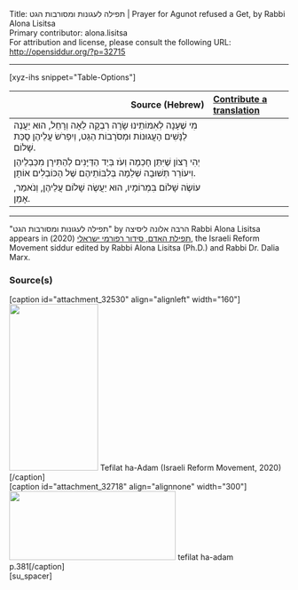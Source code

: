 <html>
<head></head>
<body>
Title: תפילה לעגונות ומסורבות הגט | Prayer for Agunot refused a Get, by Rabbi Alona Lisitsa<br />
Primary contributor: alona.lisitsa<br />
For attribution and license, please consult the following URL: <a href="http://opensiddur.org/?p=32715">http://opensiddur.org/?p=32715</a>
<p />
<hr />

[xyz-ihs snippet="Table-Options"]<table style="margin-left: auto; margin-right: auto;" class="draggable">
<thead><tr><th id="x" style="text-align: right;">Source (Hebrew)</th><th style="text-align: left;"><a href="/translate/" target="_blank" rel="noopener">Contribute a translation</a></th></tr></thead>
<tbody>
<tr><td style="vertical-align:top;">
<div class="liturgy" lang="he">
מִי שֶׁעָנָה לְאִמּוֹתֵינוּ שָׂרָה רִבְקָה לֵאָה וְרָחֵל,
הוּא יַעֲנֶה לַנָּשִׁים הָעֲגוּנוֹת וּמְסֹרָבוֹת הַגֵּט,
וְיִפְרֹשׂ עֲלֵיהֶן סֻכַּת שָׁלוֹם.
</span></div></td>
 
<td style="vertical-align:top;">
<div class="english" lang="en">

</div></td></tr>


<tr><td style="vertical-align:top;">
<div class="liturgy" lang="he">
יְהִי רָצוֹן 
שֶׁיִּתֵּן חָכְמָה וְעֹז בְּיַד הַדַּיָּנִים 
לְהַתִּירָן מִכַּבְלֵיהֶן 
וִיעוֹרֵר תְּשׁוּבָה שְׁלֵמָה בְּלִבּוֹתֵיהֶם 
שֶׁל הַכּוֹבְלִים אוֹתָן. 
</span></div></td>
 
<td style="vertical-align:top;">
<div class="english" lang="en">

</div></td></tr>


<tr><td style="vertical-align:top;">
<div class="liturgy" lang="he">
עוֹשֶׂה שָׁלוֹם בִּמְרוֹמָיו, 
הוּא יַעֲשֶׂה שָׁלוֹם עֲלֵיהֶן, 
וְנֹאמַר, אָמֵן.
</span></div></td>
 
<td style="vertical-align:top;">
<div class="english" lang="en">

</div></td></tr>
</tbody></table>

<hr />

"תפילה לעגונות ומסורבות הגט" by הרבה אלונה ליסיצה Rabbi Alona Lisitsa appears in <a href="https://www.facebook.com/תפילת-האדם-סידור-רפורמי-ישראלי-101214578258569">תפילת האדם, סידור רפורמי ישראלי</a> (2020), the Israeli Reform Movement siddur edited by Rabbi Alona Lisitsa (Ph.D.) and Rabbi Dr. Dalia Marx.

<h3>Source(s)</h3>

<span style="float: right;">[caption id="attachment_32530" align="alignleft" width="160"]<a href="https://opensiddur.org/wp-content/uploads/2020/06/tefilat-ha-adam-Israeli-REform-Movement-2020.jpg" rel="lightbox"><img src="https://opensiddur.org/wp-content/uploads/2020/06/tefilat-ha-adam-Israeli-REform-Movement-2020-160x300.jpg" alt="" width="160" height="300" class="size-medium wp-image-32530" /></a> Tefilat ha-Adam (Israeli Reform Movement, 2020)[/caption]</span>  <span style="float: left;">[caption id="attachment_32718" align="alignnone" width="300"]<a href="https://opensiddur.org/wp-content/uploads/2020/07/tefilat-ha-adam-p.381.jpg"><img src="https://opensiddur.org/wp-content/uploads/2020/07/tefilat-ha-adam-p.381-300x124.jpg" alt="" width="300" height="124" class="size-medium wp-image-32718" /></a> tefilat ha-adam p.381[/caption]</span>[su_spacer]
</body>
</html>